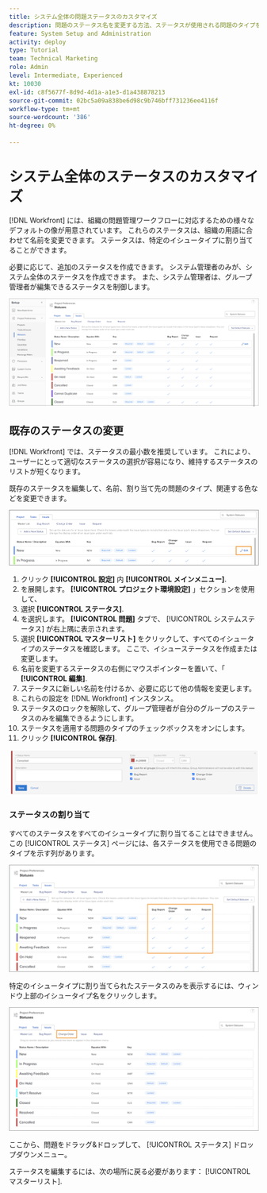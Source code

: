 ```yaml
---
title: システム全体の問題ステータスのカスタマイズ
description: 問題のステータス名を変更する方法、ステータスが使用される問題のタイプを制御する方法、およびグループレベルのカスタマイズのロック/ロック解除のステータスを設定する方法について説明します。
feature: System Setup and Administration
activity: deploy
type: Tutorial
team: Technical Marketing
role: Admin
level: Intermediate, Experienced
kt: 10030
exl-id: c8f5677f-8d9d-4d1a-a1e3-d1a438878213
source-git-commit: 02bc5a09a838be6d98c9b746bff731236ee4116f
workflow-type: tm+mt
source-wordcount: '386'
ht-degree: 0%

---
```


# システム全体のステータスのカスタマイズ

[!DNL Workfront] には、組織の問題管理ワークフローに対応するための様々なデフォルトの像が用意されています。 これらのステータスは、組織の用語に合わせて名前を変更できます。 ステータスは、特定のイシュータイプに割り当てることができます。

必要に応じて、追加のステータスを作成できます。 システム管理者のみが、システム全体のステータスを作成できます。 また、システム管理者は、グループ管理者が編集できるステータスを制御します。

![[!UICONTROL 問題] タブ [!UICONTROL 像] ページ内 [!UICONTROL 設定]](assets/admin-fund-all-issue-statuses.png)

## 既存のステータスの変更

[!DNL Workfront] では、ステータスの最小数を推奨しています。 これにより、ユーザーにとって適切なステータスの選択が容易になり、維持するステータスのリストが短くなります。

既存のステータスを編集して、名前、割り当て先の問題のタイプ、関連する色などを変更できます。

![問題ステータスリスト： [!UICONTROL 編集] 強調表示されたオプション](assets/admin-fund-edit-issue-status.png)

1. クリック **[!UICONTROL 設定]** 内 **[!UICONTROL メインメニュー]**.
1. を展開します。 **[!UICONTROL プロジェクト環境設定]** 」セクションを使用して、
1. 選択 **[!UICONTROL ステータス]**.
1. を選択します。 **[!UICONTROL 問題]** タブで、 [!UICONTROL システムステータス] が右上隅に表示されます。
1. 選択 **[!UICONTROL マスターリスト]** をクリックして、すべてのイシュータイプのステータスを確認します。 ここで、イシューステータスを作成または変更します。
1. 名前を変更するステータスの右側にマウスポインターを置いて、「 **[!UICONTROL 編集]**.
1. ステータスに新しい名前を付けるか、必要に応じて他の情報を変更します。
1. これらの設定を [!DNL Workfront] インスタンス。
1. ステータスのロックを解除して、グループ管理者が自分のグループのステータスのみを編集できるようにします。
1. ステータスを適用する問題のタイプのチェックボックスをオンにします。
1. クリック **[!UICONTROL 保存]**.

![新しいステータスを作成するためのウィンドウ](assets/admin-fund-edit-issue-status-2.png)

### ステータスの割り当て

すべてのステータスをすべてのイシュータイプに割り当てることはできません。 この [!UICONTROL ステータス] ページには、各ステータスを使用できる問題のタイプを示す列があります。

![ステータスページの「問題」タブでハイライト表示されている変更管理](assets/admin-fund-issue-type-statuses.png)


特定のイシュータイプに割り当てられたステータスのみを表示するには、ウィンドウ上部のイシュータイプ名をクリックします。

![[!UICONTROL 問題] タブ [!UICONTROL ステータス] 列が強調表示されたページ](assets/admin-fund-statuses-issue-type.png)

ここから、問題をドラッグ&amp;ドロップして、 [!UICONTROL ステータス] ドロップダウンメニュー。

ステータスを編集するには、次の場所に戻る必要があります： [!UICONTROL マスターリスト].
